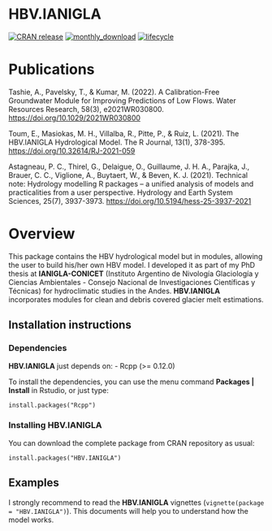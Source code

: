 HBV.IANIGLA
================

<!-- badges: start -->

[![CRAN
release](https://www.r-pkg.org/badges/version/HBV.IANIGLA?color=orange)](https://cran.r-project.org/package=HBV.IANIGLA)
[![monthly_download](http://cranlogs.r-pkg.org/badges/last-month/HBV.IANIGLA?color=green)](https://cran.r-project.org/package=HBV.IANIGLA)
[![lifecycle](https://img.shields.io/badge/lifecycle-stable-brightgreen.svg)](https://lifecycle.r-lib.org/articles/stages.html#stable)
<!-- badges: end -->

# Publications

Tashie, A., Pavelsky, T., & Kumar, M. (2022). A Calibration-Free
Groundwater Module for Improving Predictions of Low Flows. Water
Resources Research, 58(3), e2021WR030800.
<https://doi.org/10.1029/2021WR030800>

Toum, E., Masiokas, M. H., Villalba, R., Pitte, P., & Ruiz, L. (2021).
The HBV.IANIGLA Hydrological Model. The R Journal, 13(1), 378-395.
<https://doi.org/10.32614/RJ-2021-059>

Astagneau, P. C., Thirel, G., Delaigue, O., Guillaume, J. H. A.,
Parajka, J., Brauer, C. C., Viglione, A., Buytaert, W., & Beven, K. J.
(2021). Technical note: Hydrology modelling R packages – a unified
analysis of models and practicalities from a user perspective. Hydrology
and Earth System Sciences, 25(7), 3937-3973.
<https://doi.org/10.5194/hess-25-3937-2021>

# Overview

This package contains the HBV hydrological model but in modules,
allowing the user to build his/her own HBV model. I developed it as part
of my PhD thesis at **IANIGLA-CONICET** (Instituto Argentino de
Nivología Glaciología y Ciencias Ambientales - Consejo Nacional de
Investigaciones Científicas y Técnicas) for hydroclimatic studies in the
Andes. **HBV.IANIGLA** incorporates modules for clean and debris covered
glacier melt estimations.

## Installation instructions

### Dependencies

**HBV.IANIGLA** just depends on: - Rcpp (\>= 0.12.0)

To install the dependencies, you can use the menu command **Packages \|
Install** in Rstudio, or just type:

    install.packages("Rcpp")

### Installing HBV.IANIGLA

You can download the complete package from CRAN repository as usual:

    install.packages("HBV.IANIGLA")

## Examples

I strongly recommend to read the **HBV.IANIGLA** vignettes
(`vignette(package = "HBV.IANIGLA")`). This documents will help you to
understand how the model works.

